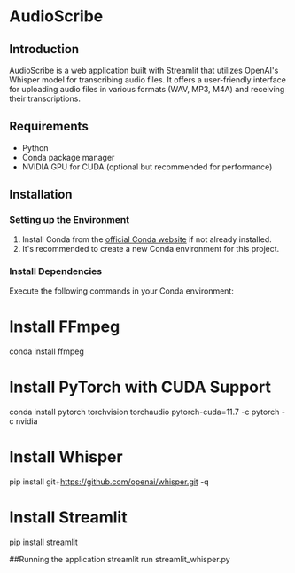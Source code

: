 # AudioScribe

## Introduction
AudioScribe is a web application built with Streamlit that utilizes OpenAI's Whisper model for transcribing audio files. It offers a user-friendly interface for uploading audio files in various formats (WAV, MP3, M4A) and receiving their transcriptions.

## Requirements
- Python
- Conda package manager
- NVIDIA GPU for CUDA (optional but recommended for performance)

## Installation

### Setting up the Environment
1. Install Conda from the [official Conda website](https://www.anaconda.com/products/distribution) if not already installed.
2. It's recommended to create a new Conda environment for this project.

### Install Dependencies
Execute the following commands in your Conda environment:

# Install FFmpeg
conda install ffmpeg

# Install PyTorch with CUDA Support
conda install pytorch torchvision torchaudio pytorch-cuda=11.7 -c pytorch -c nvidia

# Install Whisper
pip install git+https://github.com/openai/whisper.git -q

# Install Streamlit
pip install streamlit

##Running the application
streamlit run streamlit_whisper.py


